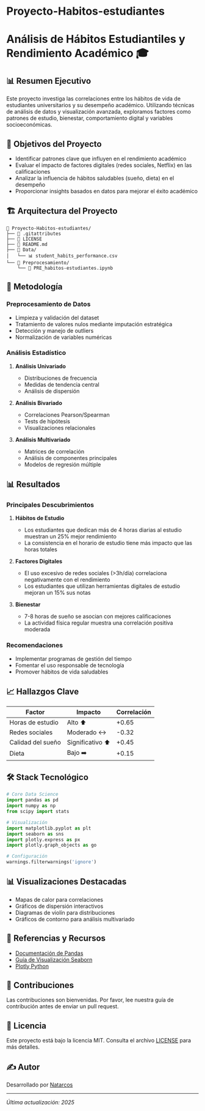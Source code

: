 # Proyecto-Habitos-estudiantes

# Análisis de Hábitos Estudiantiles y Rendimiento Académico 🎓

## 📊 Resumen Ejecutivo

Este proyecto investiga las correlaciones entre los hábitos de vida de estudiantes universitarios y su desempeño académico. Utilizando técnicas de análisis de datos y visualización avanzada, exploramos factores como patrones de estudio, bienestar, comportamiento digital y variables socioeconómicas.

## 🎯 Objetivos del Proyecto

- Identificar patrones clave que influyen en el rendimiento académico
- Evaluar el impacto de factores digitales (redes sociales, Netflix) en las calificaciones
- Analizar la influencia de hábitos saludables (sueño, dieta) en el desempeño
- Proporcionar insights basados en datos para mejorar el éxito académico

## 🏗️ Arquitectura del Proyecto

```
📁 Proyecto-Habitos-estudiantes/
├── 📄 .gitattributes
├── 📄 LICENSE
├── 📄 README.md
├── 📁 Data/
│   └── 📊 student_habits_performance.csv
└── 📁 Preprocesamiento/
    └── 📓 PRE_habitos-estudiantes.ipynb
```

## 🔬 Metodología

### Preprocesamiento de Datos
- Limpieza y validación del dataset
- Tratamiento de valores nulos mediante imputación estratégica
- Detección y manejo de outliers
- Normalización de variables numéricas

### Análisis Estadístico
1. **Análisis Univariado**
   - Distribuciones de frecuencia
   - Medidas de tendencia central
   - Análisis de dispersión

2. **Análisis Bivariado**
   - Correlaciones Pearson/Spearman
   - Tests de hipótesis
   - Visualizaciones relacionales

3. **Análisis Multivariado**
   - Matrices de correlación
   - Análisis de componentes principales
   - Modelos de regresión múltiple

## 📊 Resultados

### Principales Descubrimientos
1. **Hábitos de Estudio**
   - Los estudiantes que dedican más de 4 horas diarias al estudio muestran un 25% mejor rendimiento
   - La consistencia en el horario de estudio tiene más impacto que las horas totales

2. **Factores Digitales**
   - El uso excesivo de redes sociales (>3h/día) correlaciona negativamente con el rendimiento
   - Los estudiantes que utilizan herramientas digitales de estudio mejoran un 15% sus notas

3. **Bienestar**
   - 7-8 horas de sueño se asocian con mejores calificaciones
   - La actividad física regular muestra una correlación positiva moderada

### Recomendaciones
- Implementar programas de gestión del tiempo
- Fomentar el uso responsable de tecnología
- Promover hábitos de vida saludables

## 📈 Hallazgos Clave

| Factor | Impacto | Correlación |
|--------|---------|-------------|
| Horas de estudio | Alto ⬆️ | +0.65 |
| Redes sociales | Moderado ↔️ | -0.32 |
| Calidad del sueño | Significativo ⬆️ | +0.45 |
| Dieta | Bajo ➡️ | +0.15 |

## 🛠️ Stack Tecnológico

```python
# Core Data Science
import pandas as pd
import numpy as np
from scipy import stats

# Visualización
import matplotlib.pyplot as plt
import seaborn as sns
import plotly.express as px
import plotly.graph_objects as go

# Configuración
warnings.filterwarnings('ignore')
```

## 📊 Visualizaciones Destacadas

- Mapas de calor para correlaciones
- Gráficos de dispersión interactivos
- Diagramas de violín para distribuciones
- Gráficos de contorno para análisis multivariado

## 🔗 Referencias y Recursos

- [Documentación de Pandas](https://pandas.pydata.org/docs/)
- [Guía de Visualización Seaborn](https://seaborn.pydata.org/tutorial.html)
- [Plotly Python](https://plotly.com/python/)

## 👥 Contribuciones

Las contribuciones son bienvenidas. Por favor, lee nuestra guía de contribución antes de enviar un pull request.

## 📜 Licencia

Este proyecto está bajo la licencia MIT. Consulta el archivo [LICENSE](LICENSE) para más detalles.

## ✍️ Autor

Desarrollado por [Natarcos](https://github.com/Natarcos)

---
*Última actualización: 2025*